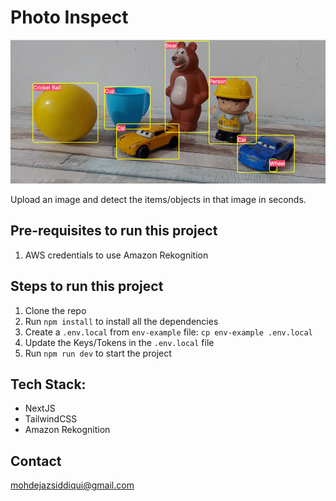 # Photo Inspect

<p align="center">
  <img src="public/demo.png" alt="animated" />
</p>

Upload an image and detect the items/objects in that image in seconds.

## Pre-requisites to run this project

1. AWS credentials to use Amazon Rekognition

## Steps to run this project

1. Clone the repo
2. Run `npm install` to install all the dependencies
3. Create a `.env.local` from `env-example` file: `cp env-example .env.local`
4. Update the Keys/Tokens in the `.env.local` file
5. Run `npm run dev` to start the project

## Tech Stack:

- NextJS
- TailwindCSS
- Amazon Rekognition

## Contact

mohdejazsiddiqui@gmail.com